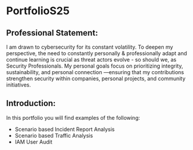 # PortfolioS25
## Professional Statement:
I am drawn to cybersecurity for its constant volatility. To deepen  my perspective, the need to constantly personally & professionally adapt and continue learning is crucial as threat actors evolve - so should we, as Security Professionals. My personal goals focus on prioritizing integrity, sustainability, and personal connection —ensuring that my contributions strengthen security within companies, personal projects, and community initiatives.

## Introduction:
In this portfolio you will find examples of the following:
- Scenario based Incident Report Analysis
- Scenario based Traffic Analysis
- IAM User Audit
